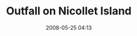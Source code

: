 ---
title: "Outfall on Nicollet Island"
picture: "/assets/camera-roll/2008/2008-05-25-outfall-on-nicollet-island/recon-3-071.jpg"
date: 2008-05-25 04:13
location:
  - Nicollet Island
picture-of:
  - Mississippi River
thumbnail: "/assets/camera-roll/2008/2008-05-25-outfall-on-nicollet-island/recon-3-071-thumbnail.jpg"
tags:
  - photograph
  - Nicollet Island
  - outfall
  - urban exploration
  - James
  - Recon 3
  - Mississippi River
  - Minneapolis
---